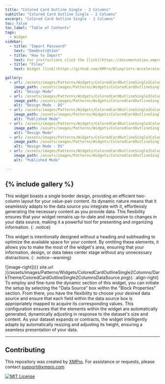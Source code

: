 ```yaml
---
title: "Colored Card Outline Single - 2 Columns"
subtitle: "Colored Card Outline Single - 2 Columns"
excerpt: "Colored Card Outline Single - 2 Columns"
toc: false
toc_label: "Table of Contents"
tags:
  - Widget
sidebar:
  - title: "Import Password"
    text: "Dem0nstr@t1on"
  - title: "How to Import"
    text: For instructions click the [link](https://documentation.xmpro.com/how-tos/apps/manage-widgets#importing-widgets)
  - title: "Files"
    text: Widget [link](https://github.com/XMPro/Blueprints-Accelerators-Patterns/blob/master/Patterns/Widgets/Colored%20Card%20Display%20-%20Alternative%202%20Columns.xwid)

gallery:
  - url: /assets/images/Patterns/Widgets/ColoredCardOutlineSingle2Columns/DarkTheme/ColoredCardOutlineSingle2ColumnsDesignMode.png
    image_path: /assets/images/Patterns/Widgets/ColoredCardOutlineSingle2Columns/DarkTheme/ColoredCardOutlineSingle2ColumnsDesignMode.png
    alt: "Design Mode"
  - url: /assets/images/Patterns/Widgets/ColoredCardOutlineSingle2Columns/DarkTheme/ColoredCardOutlineSingle2ColumnsDataSource.png
    image_path: /assets/images/Patterns/Widgets/ColoredCardOutlineSingle2Columns/DarkTheme/ColoredCardOutlineSingle2ColumnsDataSource.png
    alt: "Design Mode - DS"
  - url: /assets/images/Patterns/Widgets/ColoredCardOutlineSingle2Columns/DarkTheme/ColoredCardOutlineSingle2ColumnsPublishedMode.png
    image_path: /assets/images/Patterns/Widgets/ColoredCardOutlineSingle2Columns/DarkTheme/ColoredCardOutlineSingle2ColumnsPublishedMode.png
    alt: "Published Mode"
  - url: /assets/images/Patterns/Widgets/ColoredCardOutlineSingle2Columns/LightTheme/ColoredCardOutlineSingle2ColumnsDesignMode.png
    image_path: /assets/images/Patterns/Widgets/ColoredCardOutlineSingle2Columns/LightTheme/ColoredCardOutlineSingle2ColumnsDesignMode.png
    alt: "Design Mode"
  - url: /assets/images/Patterns/Widgets/ColoredCardOutlineSingle2Columns/LightTheme/ColoredCardOutlineSingle2ColumnsDataSource.png
    image_path: /assets/images/Patterns/Widgets/ColoredCardOutlineSingle2Columns/LightTheme/ColoredCardOutlineSingle2ColumnsDataSource.png
    alt: "Design Mode - DS"
  - url: /assets/images/Patterns/Widgets/ColoredCardOutlineSingle2Columns/LightTheme/ColoredCardOutlineSingle2ColumnsPublishedMode.png
    image_path: /assets/images/Patterns/Widgets/ColoredCardOutlineSingle2Columns/LightTheme/ColoredCardOutlineSingle2ColumnsPublishedMode.png
    alt: "Published Mode"

---
```

{% include gallery %}
---
This widget boasts a single border design, providing an efficient two-column layout for your value-pair content. Its dynamic nature means that it seamlessly adapts to the data source you integrate with it, effortlessly generating the necessary content as you provide data. This flexibility ensures that your widget remains up-to-date and responsive to changes in your data source, making it a powerful tool for presenting and organizing information.
{: .notice}

This widget is intentionally designed without a heading and subheading to optimize the available space for your content. By omitting these elements, it allows you to make the most of the widget's area, ensuring that your information, design, or data takes center stage without any unnecessary distractions.
{: .notice--warning}

![image-right]({{ site.url }}/assets/images/Patterns/Widgets/ColoredCardOutlineSingle2Columns/DarkTheme/ColoredCardOutlineSingle2ColumnsDataSource.png){: .align-right}
To employ and fine-tune the dynamic section of this widget, you can initiate the setup by selecting the "Data Source" box within the "Block Properties" section. From there, you have the flexibility to choose your desired data source and ensure that each field within the data source box is appropriately mapped to acquire its corresponding values. This configuration ensures that the elements within the widget are automatically generated, dynamically adjusting in response to the dataset's size and content. As your dataset expands or contracts, the widget intelligently adapts by automatically resizing and adjusting its height, ensuring a seamless presentation of your data.
<hr />

## Contributing
This repository was created by <a href="https://xmpro.com/">XMPro</a>. 
For assistance or requests, please contact <a href="mailto:support@xmpro.com">support@xmpro.com</a>

[![MIT License](https://img.shields.io/badge/License-MIT-green.svg)](https://choosealicense.com/licenses/mit/)
